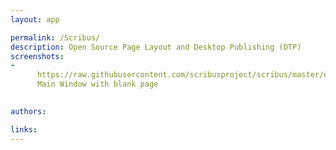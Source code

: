 ```yaml
---
layout: app

permalink: /Scribus/
description: Open Source Page Layout and Desktop Publishing (DTP)
screenshots:
- 
      https://raw.githubusercontent.com/scribusproject/scribus/master/doc/en/images/Rembrandt2.png
      Main Window with blank page
    

authors:

links:
---
```

